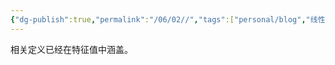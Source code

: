 ```yaml
---
{"dg-publish":true,"permalink":"/06/02//","tags":["personal/blog","线性代数/特征值","概念"]}
---
```


相关定义已经在特征值中涵盖。